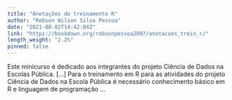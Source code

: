 ```yaml
---
title: "Anotações do treinamento R"
author: "Robson Wilson Silva Pessoa"
date: "2021-08-02T14:42:04Z"
link: "https://bookdown.org/robsonpessoa2007/anotacoes_trein_r/"
length_weight: "2.2%"
pinned: false
---
```


Este minicurso é dedicado aos integrantes do projeto Ciência de Dados na Escolas Pública. [...] Para o treinamento em R para as atividades do projeto Ciência de Dados na Escola Pública é necessário conhecimento básico em R e linguagem de programação ...
